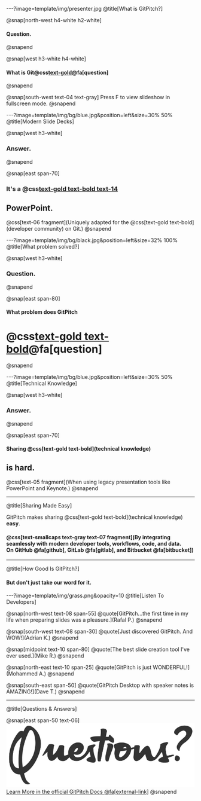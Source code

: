 ---?image=template/img/presenter.jpg
@title[What is GitPitch?]

@snap[north-west h4-white h2-white]
#### Question.
@snapend

@snap[west h3-white h4-white]
#### What is **Git@css[text-gold](Pitch)@fa[question]**
@snapend

@snap[south-west text-04 text-gray]
Press F to view slideshow in fullscreen mode.
@snapend

---?image=template/img/bg/blue.jpg&position=left&size=30% 50%
@title[Modern Slide Decks]

@snap[west h3-white]
### Answer.
@snapend

@snap[east span-70]
### It's a @css[text-gold text-bold text-14](modern)
## **PowerPoint**.
@css[text-06 fragment](Uniquely adapted for the @css[text-gold text-bold](developer community) on Git.)
@snapend

---?image=template/img/bg/black.jpg&position=left&size=32% 100%
@title[What problem solved?]

@snap[west h3-white]
### Question.
@snapend

@snap[east span-80]
#### What problem does GitPitch
# @css[text-gold text-bold](solve)@fa[question]
@snapend

---?image=template/img/bg/blue.jpg&position=left&size=30% 50%
@title[Technical Knowledge]

@snap[west h3-white]
### Answer.
@snapend

@snap[east span-70]
#### Sharing @css[text-gold text-bold](technical knowledge)
## **is hard**.
@css[text-05 fragment](When using legacy presentation tools like PowerPoint and Keynote.)
@snapend

---
@title[Sharing Made Easy]

GitPitch makes sharing @css[text-gold text-bold](technical knowledge) **easy**.

#### @css[text-smallcaps text-gray text-07 fragment](By integrating seamlessly with modern developer tools, workflows, code, and data.<br>On GitHub @fa[github], GitLab @fa[gitlab], and Bitbucket @fa[bitbucket])

---
@title[How Good Is GitPitch?]

#### But don't just take our word for it.

---?image=template/img/grass.png&opacity=10
@title[Listen To Developers]


@snap[north-west text-08 span-55]
@quote[GitPitch...the first time in my life when preparing slides was a pleasure.](Rafal P.)
@snapend

@snap[south-west text-08 span-30]
@quote[Just discovered GitPitch. And WOW!](Adrian K.)
@snapend

@snap[midpoint text-10 span-80]
@quote[The best slide creation tool I've ever used.](Mike R.)
@snapend

@snap[north-east text-10 span-25]
@quote[GitPitch is just WONDERFUL!](Mohammed A.)
@snapend

@snap[south-east span-50]
@quote[GitPitch Desktop with speaker notes is AMAZING!](Dave T.)
@snapend

---
@title[Questions & Answers]

@snap[east span-50 text-06]
![](template/img/questions-4.png)
[Learn More in the official GitPitch Docs @fa[external-link]](https://gitpitch.com/docs)
@snapend
